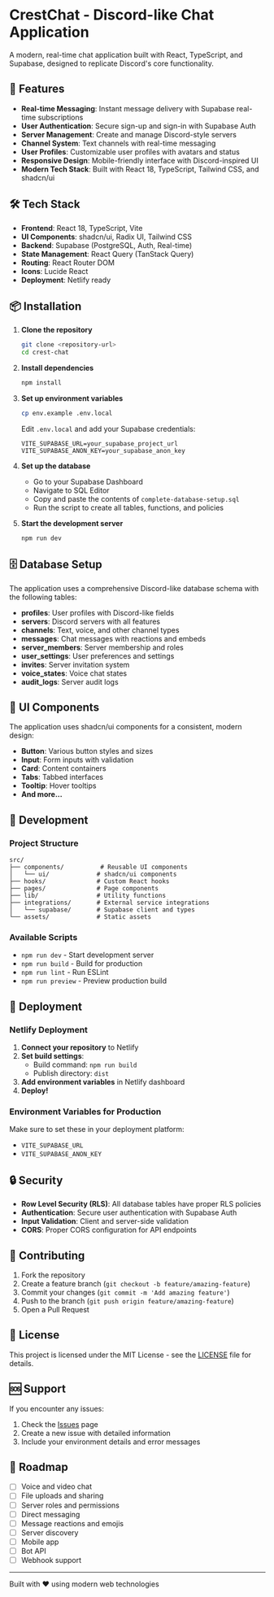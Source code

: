 # CrestChat - Discord-like Chat Application

A modern, real-time chat application built with React, TypeScript, and Supabase, designed to replicate Discord's core functionality.

## 🚀 Features

- **Real-time Messaging**: Instant message delivery with Supabase real-time subscriptions
- **User Authentication**: Secure sign-up and sign-in with Supabase Auth
- **Server Management**: Create and manage Discord-style servers
- **Channel System**: Text channels with real-time messaging
- **User Profiles**: Customizable user profiles with avatars and status
- **Responsive Design**: Mobile-friendly interface with Discord-inspired UI
- **Modern Tech Stack**: Built with React 18, TypeScript, Tailwind CSS, and shadcn/ui

## 🛠️ Tech Stack

- **Frontend**: React 18, TypeScript, Vite
- **UI Components**: shadcn/ui, Radix UI, Tailwind CSS
- **Backend**: Supabase (PostgreSQL, Auth, Real-time)
- **State Management**: React Query (TanStack Query)
- **Routing**: React Router DOM
- **Icons**: Lucide React
- **Deployment**: Netlify ready

## 📦 Installation

1. **Clone the repository**
   ```bash
   git clone <repository-url>
   cd crest-chat
   ```

2. **Install dependencies**
   ```bash
   npm install
   ```

3. **Set up environment variables**
   ```bash
   cp env.example .env.local
   ```
   
   Edit `.env.local` and add your Supabase credentials:
   ```env
   VITE_SUPABASE_URL=your_supabase_project_url
   VITE_SUPABASE_ANON_KEY=your_supabase_anon_key
   ```

4. **Set up the database**
   - Go to your Supabase Dashboard
   - Navigate to SQL Editor
   - Copy and paste the contents of `complete-database-setup.sql`
   - Run the script to create all tables, functions, and policies

5. **Start the development server**
   ```bash
   npm run dev
   ```

## 🗄️ Database Setup

The application uses a comprehensive Discord-like database schema with the following tables:

- **profiles**: User profiles with Discord-like fields
- **servers**: Discord servers with all features
- **channels**: Text, voice, and other channel types
- **messages**: Chat messages with reactions and embeds
- **server_members**: Server membership and roles
- **user_settings**: User preferences and settings
- **invites**: Server invitation system
- **voice_states**: Voice chat states
- **audit_logs**: Server audit logs

## 🎨 UI Components

The application uses shadcn/ui components for a consistent, modern design:

- **Button**: Various button styles and sizes
- **Input**: Form inputs with validation
- **Card**: Content containers
- **Tabs**: Tabbed interfaces
- **Tooltip**: Hover tooltips
- **And more...**

## 🔧 Development

### Project Structure
```
src/
├── components/          # Reusable UI components
│   └── ui/             # shadcn/ui components
├── hooks/              # Custom React hooks
├── pages/              # Page components
├── lib/                # Utility functions
├── integrations/       # External service integrations
│   └── supabase/       # Supabase client and types
└── assets/             # Static assets
```

### Available Scripts
- `npm run dev` - Start development server
- `npm run build` - Build for production
- `npm run lint` - Run ESLint
- `npm run preview` - Preview production build

## 🚀 Deployment

### Netlify Deployment

1. **Connect your repository** to Netlify
2. **Set build settings**:
   - Build command: `npm run build`
   - Publish directory: `dist`
3. **Add environment variables** in Netlify dashboard
4. **Deploy!**

### Environment Variables for Production
Make sure to set these in your deployment platform:
- `VITE_SUPABASE_URL`
- `VITE_SUPABASE_ANON_KEY`

## 🔒 Security

- **Row Level Security (RLS)**: All database tables have proper RLS policies
- **Authentication**: Secure user authentication with Supabase Auth
- **Input Validation**: Client and server-side validation
- **CORS**: Proper CORS configuration for API endpoints

## 🤝 Contributing

1. Fork the repository
2. Create a feature branch (`git checkout -b feature/amazing-feature`)
3. Commit your changes (`git commit -m 'Add amazing feature'`)
4. Push to the branch (`git push origin feature/amazing-feature`)
5. Open a Pull Request

## 📝 License

This project is licensed under the MIT License - see the [LICENSE](LICENSE) file for details.

## 🆘 Support

If you encounter any issues:

1. Check the [Issues](https://github.com/your-repo/issues) page
2. Create a new issue with detailed information
3. Include your environment details and error messages

## 🎯 Roadmap

- [ ] Voice and video chat
- [ ] File uploads and sharing
- [ ] Server roles and permissions
- [ ] Direct messaging
- [ ] Message reactions and emojis
- [ ] Server discovery
- [ ] Mobile app
- [ ] Bot API
- [ ] Webhook support

---

Built with ❤️ using modern web technologies
